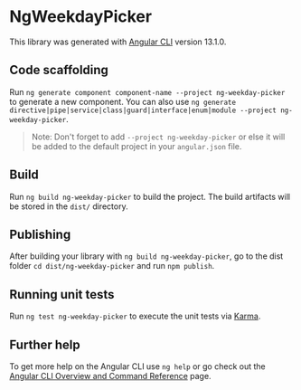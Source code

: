 # NgWeekdayPicker

This library was generated with [Angular CLI](https://github.com/angular/angular-cli) version 13.1.0.

## Code scaffolding

Run `ng generate component component-name --project ng-weekday-picker` to generate a new component. You can also use `ng generate directive|pipe|service|class|guard|interface|enum|module --project ng-weekday-picker`.
> Note: Don't forget to add `--project ng-weekday-picker` or else it will be added to the default project in your `angular.json` file. 

## Build

Run `ng build ng-weekday-picker` to build the project. The build artifacts will be stored in the `dist/` directory.

## Publishing

After building your library with `ng build ng-weekday-picker`, go to the dist folder `cd dist/ng-weekday-picker` and run `npm publish`.

## Running unit tests

Run `ng test ng-weekday-picker` to execute the unit tests via [Karma](https://karma-runner.github.io).

## Further help

To get more help on the Angular CLI use `ng help` or go check out the [Angular CLI Overview and Command Reference](https://angular.io/cli) page.
